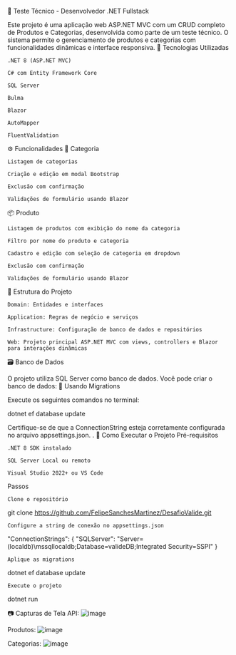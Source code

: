🛒 Teste Técnico - Desenvolvedor .NET Fullstack

Este projeto é uma aplicação web ASP.NET MVC com um CRUD completo de Produtos e Categorias, desenvolvida como parte de um teste técnico. O sistema permite o gerenciamento de produtos e categorias com funcionalidades dinâmicas e interface responsiva.
📌 Tecnologias Utilizadas

    .NET 8 (ASP.NET MVC)

    C# com Entity Framework Core

    SQL Server

    Bulma

    Blazor 

    AutoMapper

    FluentValidation

⚙️ Funcionalidades
📁 Categoria

    Listagem de categorias

    Criação e edição em modal Bootstrap

    Exclusão com confirmação

    Validações de formulário usando Blazor

📦 Produto

    Listagem de produtos com exibição do nome da categoria

    Filtro por nome do produto e categoria

    Cadastro e edição com seleção de categoria em dropdown

    Exclusão com confirmação

    Validações de formulário usando Blazor

📐 Estrutura do Projeto

    Domain: Entidades e interfaces

    Application: Regras de negócio e serviços

    Infrastructure: Configuração de banco de dados e repositórios

    Web: Projeto principal ASP.NET MVC com views, controllers e Blazor para interações dinâmicas

🗃️ Banco de Dados

O projeto utiliza SQL Server como banco de dados. Você pode criar o banco de dados:
🔸 Usando Migrations

Execute os seguintes comandos no terminal:

dotnet ef database update

Certifique-se de que a ConnectionString esteja corretamente configurada no arquivo appsettings.json.
.
🚀 Como Executar o Projeto
Pré-requisitos

    .NET 8 SDK instalado

    SQL Server Local ou remoto

    Visual Studio 2022+ ou VS Code

Passos

    Clone o repositório

git clone https://github.com/FelipeSanchesMartinez/DesafioValide.git

    Configure a string de conexão no appsettings.json

"ConnectionStrings": {
  "SQLServer": "Server=(localdb)\\mssqllocaldb;Database=valideDB;Integrated Security=SSPI"
}

    Aplique as migrations

dotnet ef database update

    Execute o projeto

dotnet run

📷 Capturas de Tela 
API:
![image](https://github.com/user-attachments/assets/d8084c89-d6c0-4c00-9b2a-d4602e7016e8)

Produtos:
![image](https://github.com/user-attachments/assets/90cbe6a2-d2fb-47e1-a80e-e2166ec17cb4)

Categorias:
![image](https://github.com/user-attachments/assets/ba6cf4ad-56cb-4133-bfae-fbc176680534)

